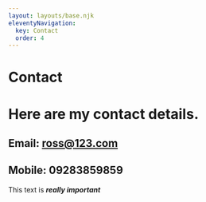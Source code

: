 ```yaml
---
layout: layouts/base.njk
eleventyNavigation:
  key: Contact
  order: 4
---
```

# Contact

# Here are my contact details.
## Email: ross@123.com
## Mobile: 09283859859

This text is ***really important***
